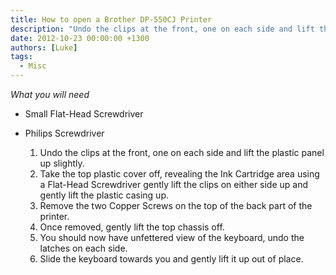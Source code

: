 ```yaml
---
title: How to open a Brother DP-550CJ Printer
description: "Undo the clips at the front, one on each side and lift the plastic panel up slightly."
date: 2012-10-23 00:00:00 +1300
authors: [Luke]
tags:
  - Misc
---
```

_What you will need_

* Small Flat-Head Screwdriver
* Philips Screwdriver

  1. Undo the clips at the front, one on each side and lift the plastic panel up slightly.
  2. Take the top plastic cover off, revealing the Ink Cartridge area using a Flat-Head Screwdriver gently lift the clips on either side up and gently lift the plastic casing up.
  3. Remove the two Copper Screws on the top of the back part of the printer.
  4. Once removed, gently lift the top chassis off.
  5. You should now have unfettered view of the keyboard, undo the latches on each side.
  6. Slide the keyboard towards you and gently lift it up out of place.
